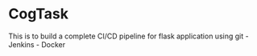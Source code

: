 # CogTask
This is to build a complete CI/CD pipeline for flask application using git - Jenkins - Docker
